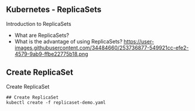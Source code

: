 ## Kubernetes - ReplicaSets
Introduction to ReplicaSets 
- What are ReplicaSets?
- What is the advantage of using ReplicaSets?
https://user-images.githubusercontent.com/34484660/253736877-549921cc-efe2-4579-9ab9-ffbe22775b18.png

## Create ReplicaSet
Create ReplicaSet

```t
## Create ReplicaSet
kubectl create -f replicaset-demo.yaml
```